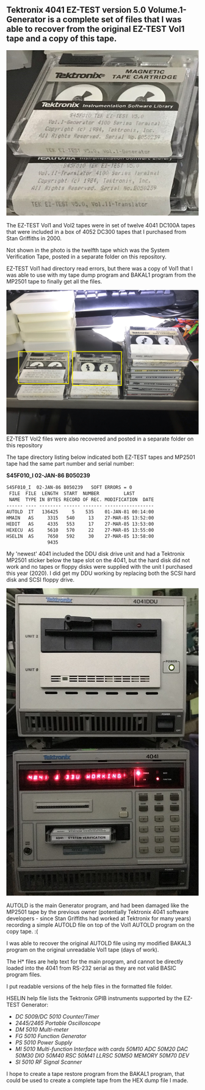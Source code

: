 Tektronix 4041 EZ-TEST version 5.0 Volume.1-Generator is a complete set of files that I was able to recover from the original EZ-TEST Vol1 tape and a copy of this tape.
-------
![EZ-TEST Vol1 tape](./EZ-TEST%20Vol1%20and%20Vol2%20Tapes.jpg)

The EZ-TEST Vol1 and Vol2 tapes were in set of twelve 4041 DC100A tapes that were included in a box of 4052 DC300 tapes that I purchased from Stan Griffiths in 2000.

Not shown in the photo is the twelfth tape which was the System Verification Tape, posted in a separate folder on this repository.

EZ-TEST Vol1 had directory read errors, but there was a copy of Vol1 that I was able to use with my tape dump program and BAKAL1 program from the MP2501 tape to finally get all the files.

![EZ-TEST Vol1 tapes](./EZ-TEST%20Vol1%20Tapes.jpg)
EZ-TEST Vol2 files were also recovered and posted in a separate folder on this repository

The tape directory listing below indicated both EZ-TEST tapes and MP2501 tape had the same part number and serial number:

**S45F010_I  02-JAN-86 B050239** 

```Assembly
S45F010_I  02-JAN-86 B050239   SOFT ERRORS = 0        
 FILE  FILE  LENGTH  START  NUMBER         LAST       
 NAME  TYPE IN BYTES RECORD OF REC. MODIFICATION  DATE
------ ---- -------- ------ ------- ------------------
AUTOLD  IT   136425     5    535    01-JAN-81 00:14:00
HMAIN   AS     3315   540     13    27-MAR-85 13:52:00
HEDIT   AS     4335   553     17    27-MAR-85 13:53:00
HEXECU  AS     5610   570     22    27-MAR-85 13:55:00
HSELIN  AS     7650   592     30    27-MAR-85 13:58:00
               9435                               
```
My 'newest' 4041 included the DDU disk drive unit and had a Tektronix MP2501 sticker below the tape slot on the 4041, but the hard disk did not work and no tapes or floppy disks were supplied with the unit I purchased this year (2020).  I did get my DDU working by replacing both the SCSI hard disk and SCSI floppy drive.

![my 4041 and DDU](./My%20new%204041%20%26%20DDU%20are%20working%20small.jpg)

AUTOLD is the main Generator program, and had been damaged like the MP2501 tape by the previous owner (potentially Tektronix 4041 software developers - since Stan Griffiths had worked at Tektronix for many years) recording a simple AUTOLD file on top of the Vol1 AUTOLD program on the copy tape. :(  

I was able to recover the original AUTOLD file using my modified BAKAL3 program on the original unreadable Vol1 tape (days of work).

The H* files are help text for the main program, and cannot be directly loaded into the 4041 from RS-232 serial as they are not valid BASIC program files.

I put readable versions of the help files in the formatted file folder.

HSELIN help file lists the Tektronix GPIB instruments supported by the EZ-TEST Generator:

  * *DC 5009/DC 5010 Counter/Timer* 
  * *2445/2465 Portable Oscilloscope* 
  * *DM 5010 Multi-meter* 
  * *FG 5010 Function Generator* 
  * *PS 5010 Power Supply* 
  * *MI 5010 Multi-function Interface with cards* 
                     *50M10 ADC*
                     *50M20 DAC*
                     *50M30 DIO*
                     *50M40 RSC*
                     *50M41 LLRSC*
                     *50M50 MEMORY*
                     *50M70 DEV*   
  * *SI 5010 RF Signal Scanner* 

I hope to create a tape restore program from the BAKAL1 program, that could be used to create a complete tape from the HEX dump file I made.
